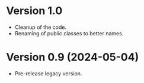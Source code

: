 # Version 1.0
* Cleanup of the code.
* Renaming of public classes to better names.

# Version 0.9 (2024-05-04)
* Pre-release legacy version.